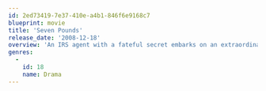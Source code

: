 ```yaml
---
id: 2ed73419-7e37-410e-a4b1-846f6e9168c7
blueprint: movie
title: 'Seven Pounds'
release_date: '2008-12-18'
overview: 'An IRS agent with a fateful secret embarks on an extraordinary journey of redemption by forever changing the lives of seven strangers.'
genres:
  -
    id: 18
    name: Drama
---
```

